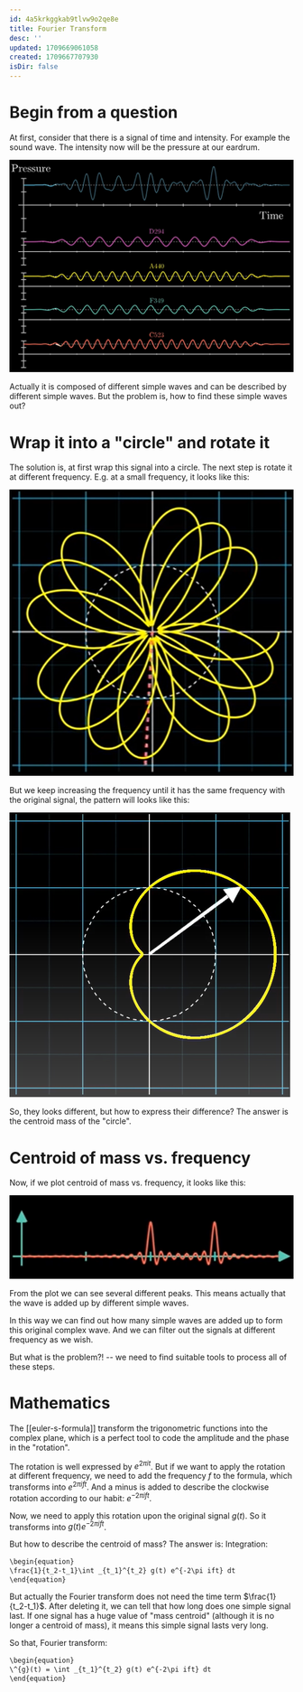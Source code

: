 ```yaml
---
id: 4a5krkggkab9tlvw9o2qe8e
title: Fourier Transform
desc: ''
updated: 1709669061058
created: 1709667707930
isDir: false
---
```

# Begin from a question

At first, consider that there is a signal of time and intensity. For
example the sound wave. The intensity now will be the pressure at our
eardrum.

![](images/signal_fourier_transform.png)

Actually it is composed of different simple waves and can be described
by different simple waves. But the problem is, how to find these simple
waves out?

# Wrap it into a \"circle\" and rotate it

The solution is, at first wrap this signal into a circle. The next step
is rotate it at different frequency. E.g. at a small frequency, it looks
like this:

![](images/pattern_1_fourier_transform.png)

But we keep increasing the frequency until it has the same frequency
with the original signal, the pattern will looks like this:

![](images/pattern_2_fourier_transform.png)

So, they looks different, but how to express their difference? The
answer is the centroid mass of the \"circle\".

# Centroid of mass vs. frequency

Now, if we plot centroid of mass vs. frequency, it looks like this:

![](images/fourier_transform_centroid.png)

From the plot we can see several different peaks. This means actually
that the wave is added up by different simple waves.

In this way we can find out how many simple waves are added up to form
this original complex wave. And we can filter out the signals at
different frequency as we wish.

But what is the problem?! -- we need to find suitable tools to process
all of these steps.

# Mathematics

The [[euler-s-formula]]
transform the trigonometric functions into the complex plane, which is a
perfect tool to code the amplitude and the phase in the \"rotation\".

The rotation is well expressed by $e^{2\pi it}$. But if we want to apply
the rotation at different frequency, we need to add the frequency $f$ to
the formula, which transforms into $e^{2\pi ift}$. And a minus is added
to describe the clockwise rotation according to our habit:
$e^{-2\pi ift}$.

Now, we need to apply this rotation upon the original signal $g(t)$. So
it transforms into $g(t)e^{-2\pi ift}$.

But how to describe the centroid of mass? The answer is: Integration:

```{=latex}
\begin{equation}
\frac{1}{t_2-t_1}\int _{t_1}^{t_2} g(t) e^{-2\pi ift} dt
\end{equation}
```
But actually the Fourier transform does not need the time term
$\frac{1}{t_2-t_1}$. After deleting it, we can tell that how long does
one simple signal last. If one signal has a huge value of \"mass
centroid\" (although it is no longer a centroid of mass), it means this
simple signal lasts very long.

So that, Fourier transform:

```{=latex}
\begin{equation}
\^{g}(t) = \int _{t_1}^{t_2} g(t) e^{-2\pi ift} dt
\end{equation}
```
